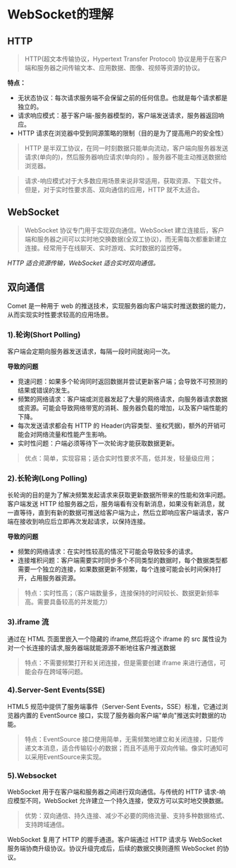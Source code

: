 # WebSocket的理解

## HTTP

> HTTP(超文本传输协议，Hypertext Transfer Protocol) 协议是用于在客户端和服务器之间传输文本、应用数据、图像、视频等资源的协议。
> 

**特点：**

- 无状态协议：每次请求服务端不会保留之前的任何信息。也就是每个请求都是独立的。
- 请求响应模式：基于客户端-服务器模型的，客户端发送请求，服务器返回响应。
- HTTP 请求在浏览器中受到同源策略的限制（目的是为了提高用户的安全性）

> HTTP 是半双工协议，在同一时刻数据只能单向流动，客户端向服务器发送请求(单向的)，然后服务器响应请求(单向的) 。服务器不能主动推送数据给浏览器。
> 

> 请求-响应模式对于大多数应用场景来说非常适用，获取资源、下载文件。但是，对于实时性要求高、双向通信的应用，HTTP 就不太适合。
>

## WebSocket

> WebSocket 协议专门用于实现双向通信。WebSocket 建立连接后，客户端和服务器之间可以实时地交换数据(全双工协议)，而无需每次都重新建立连接。经常用于在线聊天、实时游戏、实时数据的监控等。


*HTTP 适合资源传输，WebSocket 适合实时双向通信。*

## 双向通信
Comet 是一种用于 web 的推送技术，实现服务器向客户端实时推送数据的能力，从而实现实时性要求较高的应用场景。

### **1).轮询(Short Polling)**

客户端会定期向服务器发送请求，每隔一段时间就询问一次。

**导致的问题**

- 竞速问题：如果多个轮询同时返回数据并尝试更新客户端；会导致不可预测的结果或错误的发生。
- 频繁的网络请求：客户端或浏览器发起了大量的网络请求，向服务器请求数据或资源。可能会导致网络带宽的消耗、服务器负载的增加，以及客户端性能的下降。
- 每次发送请求都会有 HTTP 的 Header(内容类型、鉴权凭据)，额外的开销可能会对网络流量和性能产生影响。
- 实时性问题：户端必须等待下一次轮询才能获取数据更新。

> 优点：简单，实现容易；适合实时性要求不高，低并发，轻量级应用；
> 

### **2).长轮询(Long Polling)**

长轮询的目的是为了解决频繁发起请求来获取更新数据所带来的性能和效率问题。客户端发送 HTTP 给服务器之后，服务端看有没有新消息，如果没有新消息，就一直等待，直到有新的数据可推送给客户端为止，然后立即响应客户端请求，客户端在接收到响应后立即再次发起请求，以保持连接。

**导致的问题**

- 频繁的网络请求：在实时性较高的情况下可能会导致较多的请求。
- 连接堆积问题：客户端需要实时同步多个不同类型的数据时，每个数据类型都需要一个独立的连接，如果数据更新不频繁，每个连接可能会长时间保持打开，占用服务器资源。

> 特点：实时性高；（客户端数量多，连接保持的时间较长、数据更新频率高。需要具备较高的并发能力）
> 

### **3).iframe 流**

通过在 HTML 页面里嵌入一个隐藏的 iframe,然后将这个 iframe 的 src 属性设为对一个长连接的请求,服务器端就能源源不断地往客户推送数据

> 特点：不需要频繁打开和关闭连接，但是需要创建 iframe 来进行通信，可能会存在跨域等问题。
> 

### **4).Server-Sent Events(SSE)**

HTML5 规范中提供了服务端事件（Server-Sent Events，SSE）标准，它通过浏览器内置的 EventSource 接口，实现了服务器向客户端"单向"推送实时数据的功能。

> 特点：EventSource 接口使用简单，无需频繁地建立和关闭连接，只能传递文本消息，适合传输较小的数据；而且不适用于双向传输。像实时通知可以采用EventSource来实现。
> 

### **5).Websocket**

WebSocket 用于在客户端和服务器之间进行双向通信。与传统的 HTTP 请求-响应模型不同，WebSocket 允许建立一个持久连接，使双方可以实时地交换数据。

> 优势：双向通信、持久连接、减少不必要的网络流量、支持多种数据格式、支持跨域通信。
> 

WebSocket 复用了 HTTP 的握手通道。客户端通过 HTTP 请求与 WebSocket 服务端协商升级协议。协议升级完成后，后续的数据交换则遵照 WebSocket 的协议。